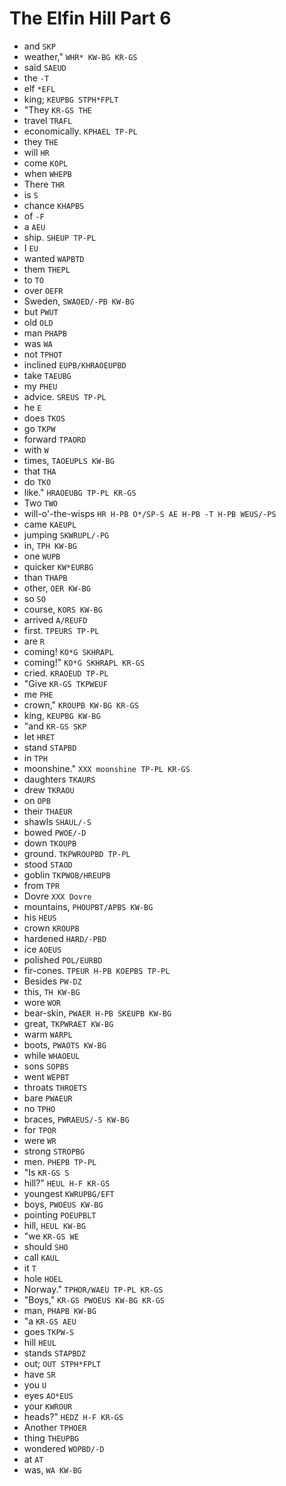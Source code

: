 # The Elfin Hill Part 6

* and `SKP`
* weather," `WHR* KW-BG KR-GS`
* said `SAEUD`
* the `-T`
* elf `*EFL`
* king; `KEUPBG STPH*FPLT`
* "They `KR-GS THE`
* travel `TRAFL`
* economically. `KPHAEL TP-PL`
* they `THE`
* will `HR`
* come `KOPL`
* when `WHEPB`
* There `THR`
* is `S`
* chance `KHAPBS`
* of `-F`
* a `AEU`
* ship. `SHEUP TP-PL`
* I `EU`
* wanted `WAPBTD`
* them `THEPL`
* to `TO`
* over `OEFR`
* Sweden, `SWAOED/-PB KW-BG`
* but `PWUT`
* old `OLD`
* man `PHAPB`
* was `WA`
* not `TPHOT`
* inclined `EUPB/KHRAOEUPBD`
* take `TAEUBG`
* my `PHEU`
* advice. `SREUS TP-PL`
* he `E`
* does `TKOS`
* go `TKPW`
* forward `TPAORD`
* with `W`
* times, `TAOEUPLS KW-BG`
* that `THA`
* do `TKO`
* like." `HRAOEUBG TP-PL KR-GS`
* Two `TWO`
* will-o'-the-wisps `HR H-PB O*/SP-S AE H-PB -T H-PB WEUS/-PS`
* came `KAEUPL`
* jumping `SKWRUPL/-PG`
* in, `TPH KW-BG`
* one `WUPB`
* quicker `KW*EURBG`
* than `THAPB`
* other, `OER KW-BG`
* so `SO`
* course, `KORS KW-BG`
* arrived `A/REUFD`
* first. `TPEURS TP-PL`
* are `R`
* coming! `KO*G SKHRAPL`
* coming!" `KO*G SKHRAPL KR-GS`
* cried. `KRAOEUD TP-PL`
* "Give `KR-GS TKPWEUF`
* me `PHE`
* crown," `KROUPB KW-BG KR-GS`
* king, `KEUPBG KW-BG`
* "and `KR-GS SKP`
* let `HRET`
* stand `STAPBD`
* in `TPH`
* moonshine." `XXX moonshine TP-PL KR-GS`
* daughters `TKAURS`
* drew `TKRAOU`
* on `OPB`
* their `THAEUR`
* shawls `SHAUL/-S`
* bowed `PWOE/-D`
* down `TKOUPB`
* ground. `TKPWROUPBD TP-PL`
* stood `STAOD`
* goblin `TKPWOB/HREUPB`
* from `TPR`
* Dovre `XXX Dovre`
* mountains, `PHOUPBT/APBS KW-BG`
* his `HEUS`
* crown `KROUPB`
* hardened `HARD/-PBD`
* ice `AOEUS`
* polished `POL/EURBD`
* fir-cones. `TPEUR H-PB KOEPBS TP-PL`
* Besides `PW-DZ`
* this, `TH KW-BG`
* wore `WOR`
* bear-skin, `PWAER H-PB SKEUPB KW-BG`
* great, `TKPWRAET KW-BG`
* warm `WARPL`
* boots, `PWAOTS KW-BG`
* while `WHAOEUL`
* sons `SOPBS`
* went `WEPBT`
* throats `THROETS`
* bare `PWAEUR`
* no `TPHO`
* braces, `PWRAEUS/-S KW-BG`
* for `TPOR`
* were `WR`
* strong `STROPBG`
* men. `PHEPB TP-PL`
* "Is `KR-GS S`
* hill?" `HEUL H-F KR-GS`
* youngest `KWRUPBG/EFT`
* boys, `PWOEUS KW-BG`
* pointing `POEUPBLT`
* hill, `HEUL KW-BG`
* "we `KR-GS WE`
* should `SHO`
* call `KAUL`
* it `T`
* hole `HOEL`
* Norway." `TPHOR/WAEU TP-PL KR-GS`
* "Boys," `KR-GS PWOEUS KW-BG KR-GS`
* man, `PHAPB KW-BG`
* "a `KR-GS AEU`
* goes `TKPW-S`
* hill `HEUL`
* stands `STAPBDZ`
* out; `OUT STPH*FPLT`
* have `SR`
* you `U`
* eyes `AO*EUS`
* your `KWROUR`
* heads?" `HEDZ H-F KR-GS`
* Another `TPHOER`
* thing `THEUPBG`
* wondered `WOPBD/-D`
* at `AT`
* was, `WA KW-BG`
